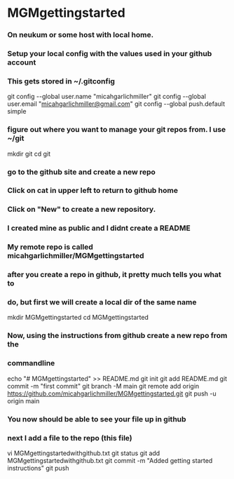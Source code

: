 # MGMgettingstarted

### On neukum or some host with local home.
###   Setup your local config with the values used in your github account
###   This gets stored in ~/.gitconfig
git config --global user.name "micahgarlichmiller"
git config --global user.email "micahgarlichmiller@gmail.com"
git config --global push.default simple


### figure out where you want to manage your git repos from.  I use ~/git
mkdir git
cd git

### go to the github site and create a new repo
###   Click on cat in upper left to return to github home
###   Click on "New" to create a new repository.
###   I created mine as public and I didnt create a README
###   My remote repo is called micahgarlichmiller/MGMgettingstarted

### after you create a repo in github, it pretty much tells you what to
### do, but first we will create a local dir of the same name
mkdir MGMgettingstarted
cd MGMgettingstarted

### Now, using the instructions from github create a new repo from the 
### commandline
echo "# MGMgettingstarted" >> README.md
git init
git add README.md
git commit -m "first commit"
git branch -M main
git remote add origin https://github.com/micahgarlichmiller/MGMgettingstarted.git
git push -u origin main
### You now should be able to see your file up in github

### next I add a file to the repo (this file)
vi MGMgettingstartedwithgithub.txt
git status
git add MGMgettingstartedwithgithub.txt
git commit -m "Added getting started instructions"
git push
